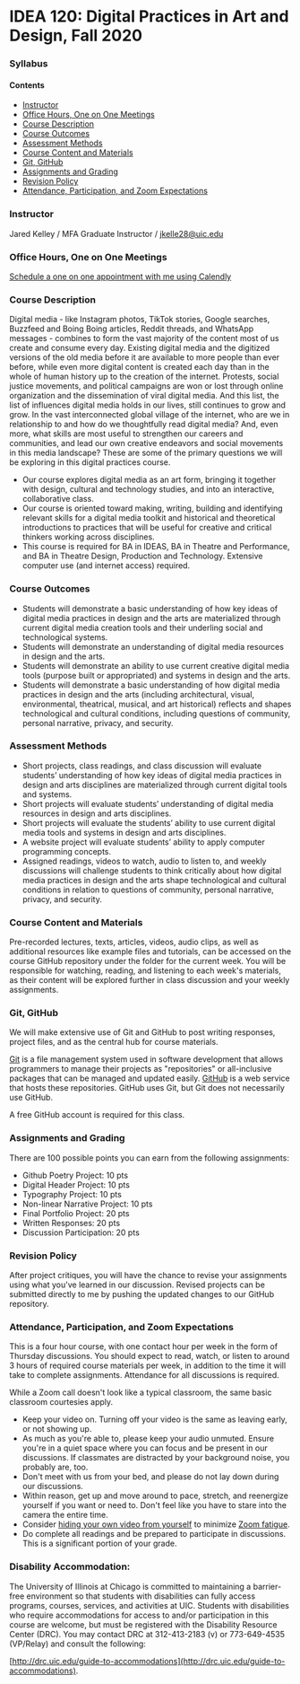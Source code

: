 # IDEA 120: Digital Practices in Art and Design, Fall 2020 
### Syllabus

#### Contents
* [Instructor](#instructor)
* [Office Hours, One on One Meetings](#office-hours-one-on-one-meetings)
* [Course Description](#course-description)
* [Course Outcomes](#course-outcomes)
* [Assessment Methods](#assessment-methods)
* [Course Content and Materials](#course-content-and-materials)
* [Git, GitHub](#git-github)
* [Assignments and Grading](#assignments-and-grading)
* [Revision Policy](#revision-policy)
* [Attendance, Participation, and Zoom Expectations](#attendance-participation-and-zoom-expectations)

### Instructor

Jared Kelley / MFA Graduate Instructor / jkelle28@uic.edu

### Office Hours, One on One Meetings

[Schedule a one on one appointment with me using Calendly](https://calendly.com/jaredchrstphrkelley/15min1on1)

### Course Description

Digital media - like Instagram photos, TikTok stories, Google searches, Buzzfeed and Boing Boing articles, Reddit threads, and WhatsApp messages - combines to form the vast majority of the content most of us create and consume every day. Existing digital media and the digitized versions of the old media before it are available to more people than ever before, while even more digital content is created each day than in the whole of human history up to the creation of the internet. Protests, social justice movements, and political campaigns are won or lost through online organization and the dissemination of viral digital media. And this list, the list of influences digital media holds in our lives, still continues to grow and grow. In the vast interconnected global village of the internet, who are we in relationship to and how do we thoughtfully read digital media? And, even more, what skills are most useful to strengthen our careers and communities, and lead our own creative endeavors and social movements in this media landscape? These are some of the primary questions we will be exploring in this digital practices course.

* Our course explores digital media as an art form, bringing it together with design, cultural and technology studies, and into an interactive, collaborative class.
* Our course is oriented toward making, writing, building and identifying relevant skills for a digital media toolkit and historical and theoretical introductions to practices that will be useful for creative and critical thinkers working across disciplines.
* This course is required for BA in IDEAS, BA in Theatre and Performance, and BA in Theatre Design, Production and Technology. Extensive computer use (and internet access) required.

### Course Outcomes

* Students will demonstrate a basic understanding of how key ideas of digital media practices in design and the arts are materialized through current digital media creation tools and their underling social and technological systems.
* Students will demonstrate an understanding of digital media resources in design and the arts.
* Students will demonstrate an ability to use current creative digital media tools (purpose built or appropriated) and systems in design and the arts.
* Students will demonstrate a basic understanding of how digital media practices in design and the arts (including architectural, visual, environmental, theatrical, musical, and art historical) reflects and shapes technological and cultural conditions, including questions of community, personal narrative, privacy, and security.

### Assessment Methods

* Short projects, class readings, and class discussion will evaluate students’ understanding of how key ideas of digital media practices in design and arts disciplines are materialized through current digital tools and systems.
* Short projects will evaluate students’ understanding of digital media resources in design and arts disciplines.
* Short projects will evaluate the students’ ability to use current digital media tools and systems in design and arts disciplines.
* A website project will evaluate students’ ability to apply computer programming concepts.
* Assigned readings, videos to watch, audio to listen to, and weekly discussions will challenge students to think critically about how digital media practices in design and the arts shape technological and cultural conditions in relation to questions of community, personal narrative, privacy, and security.

### Course Content and Materials

Pre-recorded lectures, texts, articles, videos, audio clips, as well as additional resources like example files and tutorials, can be accessed on the course GitHub repository under the folder for the current week. You will be responsible for watching, reading, and listening to each week's materials, as their content will be explored further in class discussion and your weekly assignments.

### Git, GitHub

We will make extensive use of Git and GitHub to post writing responses, project files, and as the central hub for course materials. 

[Git](https://en.wikipedia.org/wiki/Git) is a file management system used in software development that allows programmers to manage their projects as "repositories" or all-inclusive packages that can be managed and updated easily. [GitHub](https://www.howtogeek.com/180167/htg-explains-what-is-github-and-what-do-geeks-use-it-for/) is a web service that hosts these repositories. GitHub uses Git, but Git does not necessarily use GitHub.

A free GitHub account is required for this class.


### Assignments and Grading

There are 100 possible points you can earn from the following assignments:

* Github Poetry Project: 10 pts
* Digital Header Project: 10 pts
* Typography Project: 10 pts
* Non-linear Narrative Project: 10 pts
* Final Portfolio Project: 20 pts
* Written Responses: 20 pts
* Discussion Participation: 20 pts

### Revision Policy

After project critiques, you will have the chance to revise your assignments using what you've learned in our discussion. Revised projects can be submitted directly to me by pushing the updated changes to our GitHub repository.

### Attendance, Participation, and Zoom Expectations

This is a four hour course, with one contact hour per week in the form of Thursday discussions. You should expect to read, watch, or listen to around 3 hours of required course materials per week, in addition to the time it will take to complete assignments. Attendance for all discussions is required. 

While a Zoom call doesn't look like a typical classroom, the same basic classroom courtesies apply.

* Keep your video on. Turning off your video is the same as leaving early, or not showing up.
* As much as you're able to, please keep your audio unmuted. Ensure you're in a quiet space where you can focus and be present in our discussions. If classmates are distracted by your background noise, you probably are, too.
* Don't meet with us from your bed, and please do not lay down during our discussions.
* Within reason, get up and move around to pace, stretch, and reenergize yourself if you want or need to. Don't feel like you have to stare into the camera the entire time.
* Consider [hiding your own video from yourself](https://support.zoom.us/hc/en-us/articles/115001077226-Hiding-or-showing-my-video-on-my-display#:~:text=Start%20or%20join%20a%20Zoom,see%20the%20video%20of%20you.) to minimize [Zoom fatigue](https://hbr.org/2020/04/how-to-combat-zoom-fatigue).
* Do complete all readings and be prepared to participate in discussions. This is a significant portion of your grade.

### Disability Accommodation:

The University of Illinois at Chicago is committed to maintaining a barrier-free environment so that students with disabilities can fully access programs, courses, services, and activities at UIC. Students with disabilities who require accommodations for access to and/or participation in this course are welcome, but must be registered with the Disability Resource Center (DRC). You may contact DRC at 312-413-2183 (v) or 773-649-4535 (VP/Relay) and consult the following:

[http://drc.uic.edu/guide-to-accommodations](http://drc.uic.edu/guide-to-accommodations).